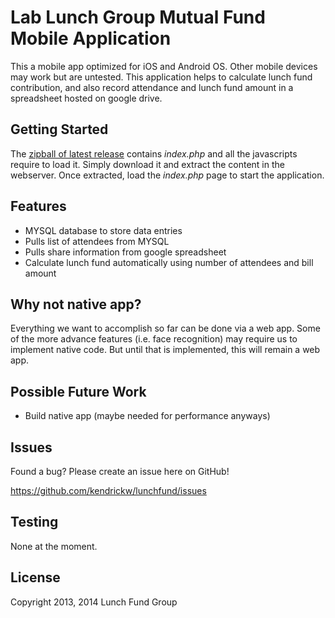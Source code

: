 Lab Lunch Group Mutual Fund Mobile Application
==============================================

This a mobile app optimized for iOS and Android OS. Other mobile devices may work but are untested. This application helps to calculate lunch fund contribution, and also record attendance and lunch fund amount in a spreadsheet hosted on google drive.

Getting Started
---------------
The [zipball of latest release](https://github.com/kendrickw/lunchfund/archive/master.zip) contains *index.php* and all the javascripts require to load it. Simply download it and extract the content in the webserver. Once extracted, load the *index.php* page to start the application.

Features
--------

* MYSQL database to store data entries
* Pulls list of attendees from MYSQL
* Pulls share information from google spreadsheet
* Calculate lunch fund automatically using number of attendees and bill amount

Why not native app?
-------------------

Everything we want to accomplish so far can be done via a web app.  Some of the more advance features (i.e. face recognition) may require us to implement native code.  But until that is implemented, this will remain a web app.

Possible Future Work
--------------------

* Build native app (maybe needed for performance anyways)

Issues
------

Found a bug? Please create an issue here on GitHub!

https://github.com/kendrickw/lunchfund/issues

Testing
-------

None at the moment.

License
-------

Copyright 2013, 2014 Lunch Fund Group
